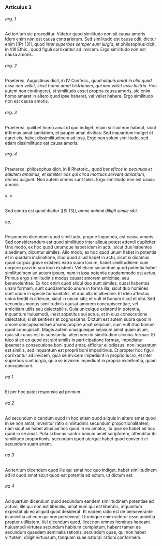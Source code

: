 ### Articulus 3

###### arg. 1
Ad tertium sic proceditur. Videtur quod similitudo non sit causa amoris. Idem enim non est causa contrariorum. Sed similitudo est causa odii, dicitur enim [[Pr 13]], quod *inter superbos semper sunt iurgia*; et philosophus dicit, in VIII Ethic., quod figuli corrixantur ad invicem. Ergo similitudo non est causa amoris.

###### arg. 2
Praeterea, Augustinus dicit, in IV Confess., quod *aliquis amat in alio quod esse non vellet, sicut homo amat histrionem, qui non vellet esse histrio*. Hoc autem non contingeret, si similitudo esset propria causa amoris, sic enim homo amaret in altero quod ipse haberet, vel vellet habere. Ergo similitudo non est causa amoris.

###### arg. 3
Praeterea, quilibet homo amat id quo indiget, etiam si illud non habeat, sicut infirmus amat sanitatem, et pauper amat divitias. Sed inquantum indiget et caret eis, habet dissimilitudinem ad ipsa. Ergo non solum similitudo, sed etiam dissimilitudo est causa amoris.

###### arg. 4
Praeterea, philosophus dicit, in II Rhetoric., quod *beneficos in pecunias et salutem amamus, et similiter eos qui circa mortuos servant amicitiam, omnes diligunt*. Non autem omnes sunt tales. Ergo similitudo non est causa amoris.

###### s. c.
Sed contra est quod dicitur [[Si 13]], *omne animal diligit simile sibi*.

###### co.
Respondeo dicendum quod similitudo, proprie loquendo, est causa amoris. Sed considerandum est quod similitudo inter aliqua potest attendi dupliciter. Uno modo, ex hoc quod utrumque habet idem in actu, sicut duo habentes albedinem, dicuntur similes. Alio modo, ex hoc quod unum habet in potentia et in quadam inclinatione, illud quod aliud habet in actu, sicut si dicamus quod corpus grave existens extra suum locum, habet similitudinem cum corpore gravi in suo loco existenti. Vel etiam secundum quod potentia habet similitudinem ad actum ipsum, nam in ipsa potentia quodammodo est actus. Primus ergo similitudinis modus causat amorem amicitiae, seu benevolentiae. Ex hoc enim quod aliqui duo sunt similes, quasi habentes unam formam, sunt quodammodo unum in forma illa, sicut duo homines sunt unum in specie humanitatis, et duo albi in albedine. Et ideo affectus unius tendit in alterum, sicut in unum sibi; et vult ei bonum sicut et sibi. Sed secundus modus similitudinis causat amorem concupiscentiae, vel amicitiam utilis seu delectabilis. Quia unicuique existenti in potentia, inquantum huiusmodi, inest appetitus sui actus, et in eius consecutione delectatur, si sit sentiens et cognoscens. Dictum est autem supra quod in amore concupiscentiae amans proprie amat seipsum, cum vult illud bonum quod concupiscit. Magis autem unusquisque seipsum amat quam alium, quia sibi unus est in substantia, alteri vero in similitudine alicuius formae. Et ideo si ex eo quod est sibi similis in participatione formae, impediatur ipsemet a consecutione boni quod amat; efficitur ei odiosus, non inquantum est similis, sed inquantum est proprii boni impeditivus. Et propter hoc figuli corrixantur ad invicem, quia se invicem impediunt in proprio lucro, et inter superbos sunt iurgia, quia se invicem impediunt in propria excellentia, quam concupiscunt.

###### ad 1
Et per hoc patet responsio ad primum.

###### ad 2
Ad secundum dicendum quod in hoc etiam quod aliquis in altero amat quod in se non amat, invenitur ratio similitudinis secundum proportionalitatem, nam sicut se habet alius ad hoc quod in eo amatur, ita ipse se habet ad hoc quod in se amat. Puta si bonus cantor bonum amet scriptorem, attenditur ibi similitudo proportionis, secundum quod uterque habet quod convenit ei secundum suam artem.

###### ad 3
Ad tertium dicendum quod ille qui amat hoc quo indiget, habet similitudinem ad id quod amat sicut quod est potentia ad actum, ut dictum est.

###### ad 4
Ad quartum dicendum quod secundum eandem similitudinem potentiae ad actum, ille qui non est liberalis, amat eum qui est liberalis, inquantum expectat ab eo aliquid quod desiderat. Et eadem ratio est de perseverante in amicitia ad eum qui non perseverat. Utrobique enim videtur esse amicitia propter utilitatem. Vel dicendum quod, licet non omnes homines habeant huiusmodi virtutes secundum habitum completum, habent tamen ea secundum quaedam seminalia rationis, secundum quae, qui non habet virtutem, diligit virtuosum, tanquam suae naturali rationi conformem.

